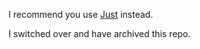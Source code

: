 I recommend you use [Just](https://just.systems) instead. 

I switched over and have archived this repo.
